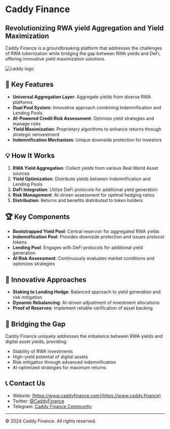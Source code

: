# Caddy Finance
## Revolutionizing RWA yield Aggregation and Yield Maximization
Caddy Finance is a groundbreaking platform that addresses the challenges of RWA tokenization while bridging the gap between RWA yields and DeFi, offering innovative yield maximization solutions.

![caddy logo](https://github.com/user-attachments/assets/367fc7ea-1622-47f9-9491-979888164293)

## 🚀 Key Features
- **Universal Aggregation Layer**: Aggregate yields from diverse RWA platforms
- **Dual Pool System**: Innovative approach combining Indemnification and Lending Pools
- **AI-Powered Credit Risk Assessment**: Optimize yield strategies and manage risks
- **Yield Maximization**: Proprietary algorithms to enhance returns through strategic reinvestment
- **Indemnification Mechanism**: Unique downside protection for investors

## 💡 How It Works
1. **RWA Yield Aggregation**: Collect yields from various Real World Asset sources
2. **Yield Optimization**: Distribute yields between Indemnification and Lending Pools
3. **DeFi Integration**: Utilize DeFi protocols for additional yield generation
4. **Risk Management**: AI-driven assessment for optimal hedging ratios
5. **Distribution**: Returns and benefits distributed to token holders

## 🏆 Key Components
- **Bootstrapped Yield Pool**: Central reservoir for aggregated RWA yields
- **Indemnification Pool**: Provides downside protection and issues protocol tokens
- **Lending Pool**: Engages with DeFi protocols for additional yield generation
- **AI Risk Assessment**: Continuously evaluates market conditions and optimizes strategies

## 🔐 Innovative Approaches
- **Staking to Lending Hedge**: Balanced approach to yield generation and risk mitigation
- **Dynamic Rebalancing**: AI-driven adjustment of investment allocations
- **Proof of Reserves**: Implement reliable verification of asset backing

## 🌉 Bridging the Gap
Caddy Finance uniquely addresses the imbalance between RWA yields and digital asset yields, providing:
- Stability of RWA investments
- High-yield potential of digital assets
- Risk mitigation through advanced indemnification
- AI-optimized strategies for maximum returns

## 📞 Contact Us
- Website: [https://www.caddyfinance.com](https://www.caddy.finance)
- Twitter: [@CaddyFinance](https://twitter.com/CaddyFi)
- Telegram: [Caddy Finance Community](https://t.me/CaddyFi)

---
© 2024 Caddy Finance. All rights reserved.

